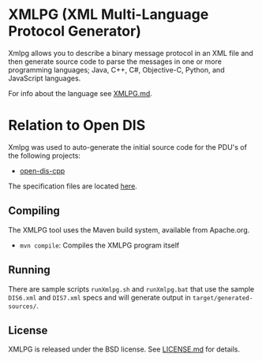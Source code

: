 # XMLPG (XML Multi-Language Protocol Generator)

Xmlpg allows you to describe a binary message protocol in an XML file and then generate source code to parse the messages in one or more programming languages; Java, C++, C#, Objective-C, Python, and JavaScript languages.

For info about the language see [XMLPG.md](XMLPG.md).

# Relation to Open DIS

Xmlpg was used to auto-generate the initial source code for the PDU's of the following projects:
- [open-dis-cpp](https://github.com/jackguy80/open-dis-cpp)

The specification files are located [here](https://github.com/open-dis/dis-description).

## Compiling

The XMLPG tool uses the Maven build system, available from Apache.org.

* `mvn compile`: Compiles the XMLPG program itself

## Running

There are sample scripts `runXmlpg.sh` and `runXmlpg.bat` that use the sample `DIS6.xml` and `DIS7.xml` specs and will generate output in `target/generated-sources/`.

## License

XMLPG is released under the BSD license. See [LICENSE.md](LICENSE.md) for details. 
